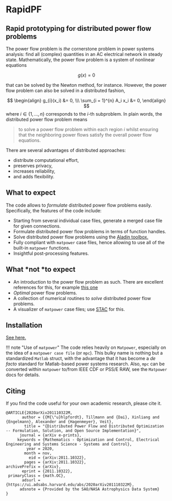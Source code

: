 # RapidPF
## Rapid prototyping for distributed power flow problems

The power flow problem is *the* cornerstone problem in power systems analysis: find all (complex) quantities in an AC electrical network in steady state.
Mathematically, the power flow problem is a system of nonlinear equations

$$g(x) = 0$$

that can be solved by the Newton method, for instance.
However, the power flow problem can also be solved in a distributed fashion,

$$
\begin{align}
g_{i}(x_i) &= 0, \\\
\sum_{i = 1}^{n} A_i x_i &= 0,
\end{align}
$$
where $i \in \{ 1, \dots, n\}$ corresponds to the $i$-th subproblem.
In plain words, the distributed power flow problem means

> to solve a power flow problem within each region $i$ whilst ensuring that the neighboring power flows satisfy the overall power flow equations.

There are several advantages of distributed approaches:

- distribute computational effort,
- preserves privacy,
- increases reliability,
- and adds flexibility.

## What to expect
The code allows to *formulate* distributed power flow problems easily.
Specifically, the features of the code include:

- Starting from several individual case files, generate a merged case file for given connections.
- Formulate distributed power flow problems in terms of function handles.
- Solve distributed power flow problems using the [Aladin toolbox.](https://github.com/alexe15/ALADIN.m)
- Fully compliant with `matpower` case files, hence allowing to use all of the built-in `matpower` functions.
- Insightful post-processing features.

## What *not *to expect

- An introduction to the power flow problem as such. There are excellent references for this, for example [this one](https://www.tandfonline.com/doi/full/10.1080/0740817X.2016.1189626?casa_token=PcNIfyUVkpEAAAAA%3Auyjxp1a-UdKfMpngiDeV6V5zfxy-H1j8ZNc60XAujhsq4lO7w_O-qst2Idu3nnf0PasCrvMx9Ae00ic)
- *Optimal* power flow problems.
- A collection of numerical routines to *solve* distributed power flow problems.
- A visualizer of `matpower` case files; use [STAC](https://immersive.erc.monash.edu/STAC/) for this.

## Installation

[See here.](installation.md)

!!! note "Use of `matpower`"
    The code relies heavily on `Matpower`, especially on the idea of a `matpower case file` (or `mpc`).
    This bulky name is nothing but a standardized `Matlab` struct, with the advantage that it has become a *de facto* standard for Matlab-based power systems research.
    Also, `mpc` can be converted within `matpower` to/from IEEE CDF or PSS/E RAW, see the `Matpower` docs for details.

## Citing

If you find the code useful for your own academic research, please cite it.

```
@ARTICLE{2020arXiv201110322M,
       author = {{M{\"u}hlpfordt}, Tillmann and {Dai}, Xinliang and {Engelmann}, Alexander and {Hagenmeyer}, Veit},
        title = "{Distributed Power Flow and Distributed Optimization -- Formulation, Solution, and Open Source Implementation}",
      journal = {arXiv e-prints},
     keywords = {Mathematics - Optimization and Control, Electrical Engineering and Systems Science - Systems and Control},
         year = 2020,
        month = nov,
          eid = {arXiv:2011.10322},
        pages = {arXiv:2011.10322},
archivePrefix = {arXiv},
       eprint = {2011.10322},
 primaryClass = {math.OC},
       adsurl = {https://ui.adsabs.harvard.edu/abs/2020arXiv201110322M},
      adsnote = {Provided by the SAO/NASA Astrophysics Data System}
}
```